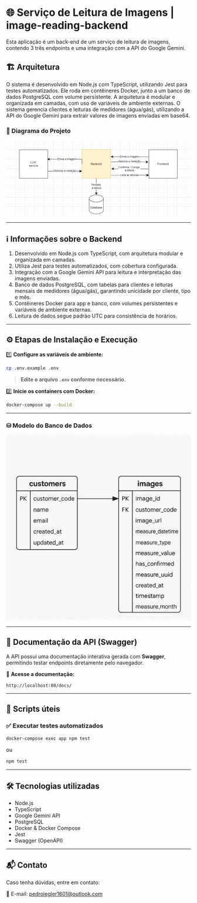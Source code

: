 # 🌐 Serviço de Leitura de Imagens | image-reading-backend

Esta aplicação é um back-end de um serviço de leitura de imagens, contendo 3 três endpoints e uma integração com a API do Google Gemini.

## 🏗 Arquitetura

O sistema é desenvolvido em Node.js com TypeScript, utilizando Jest para testes automatizados. Ele roda em contêineres Docker, junto a um banco de dados PostgreSQL com volume persistente. A arquitetura é modular e organizada em camadas, com uso de variáveis de ambiente externas. O sistema gerencia clientes e leituras de medidores (água/gás), utilizando a API do Google Gemini para extrair valores de imagens enviadas em base64.

### 📌 Diagrama do Projeto  
![Diagrama do Projeto](src/assets/images/project_model.png)

---

## ℹ️ Informações sobre o Backend
1. Desenvolvido em Node.js com TypeScript, com arquitetura modular e organizada em camadas.
2. Utiliza Jest para testes automatizados, com cobertura configurada.
3. Integração com a Google Gemini API para leitura e interpretação das imagens enviadas.
4. Banco de dados PostgreSQL, com tabelas para clientes e leituras mensais de medidores (água/gás), garantindo unicidade por cliente, tipo e mês.
5. Contêineres Docker para app e banco, com volumes persistentes e variáveis de ambiente externas.
6. Leitura de dados segue padrão UTC para consistência de horários.

---

## ⚙️ Etapas de Instalação e Execução

1️⃣ **Configure as variáveis de ambiente:**  
```bash
cp .env.example .env
```
> **Edite o arquivo `.env` conforme necessário.**

2️⃣ **Inicie os containers com Docker:**  
```bash
docker-compose up --build
```

---

### ⛁ Modelo do Banco de Dados
<img src="src/assets/images/database_model.png" alt="Modelo Completo" width="700">

---

## 📖 Documentação da API (Swagger)

A API possui uma documentação interativa gerada com **Swagger**, permitindo testar endpoints diretamente pelo navegador.

🔗 **Acesse a documentação:**  
```plaintext
http://localhost:80/docs/
```

---

## 🔧 Scripts úteis  

### ✅ Executar testes automatizados
```bash
docker-compose exec app npm test
```
ou
```bash
npm test
```

---

## 🛠 Tecnologias utilizadas  
- Node.js  
- TypeScript
- Google Gemini API
- PostgreSQL
- Docker & Docker Compose  
- Jest
- Swagger (OpenAPI)

---

## 📬 Contato  

Caso tenha dúvidas, entre em contato:  

📧 E-mail: [pedroiegler1601@outlook.com](mailto:pedroiegler1601@outlook.com)  

